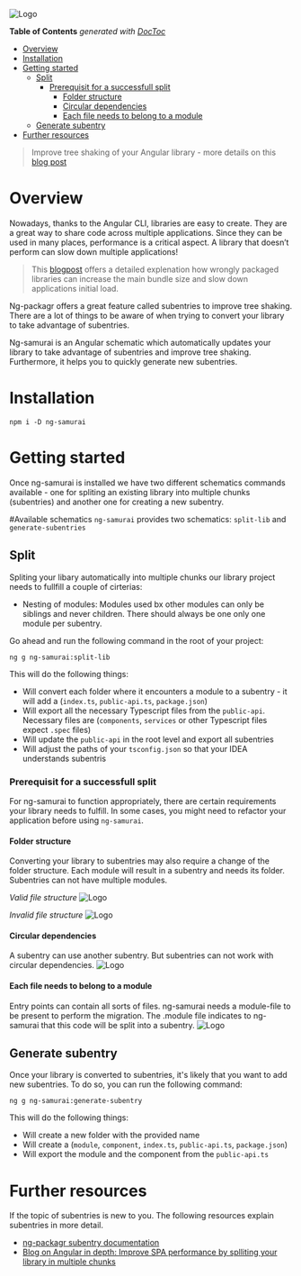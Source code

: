 ![Logo](https://raw.githubusercontent.com/kreuzerk/ng-samurai/master/docs/logo/ng-samurai.png)

<!-- START doctoc generated TOC please keep comment here to allow auto update -->
<!-- DON'T EDIT THIS SECTION, INSTEAD RE-RUN doctoc TO UPDATE -->

**Table of Contents** _generated with [DocToc](https://github.com/thlorenz/doctoc)_

- [Overview](#overview)
- [Installation](#installation)
- [Getting started](#getting-started)
  - [Split](#split)
    - [Prerequisit for a successfull split](#prerequisit-for-a-successfull-split)
      - [Folder structure](#folder-structure)
      - [Circular dependencies](#circular-dependencies)
      - [Each file needs to belong to a module](#each-file-needs-to-belong-to-a-module)
  - [Generate subentry](#generate-subentry)
- [Further resources](#further-resources)

<!-- END doctoc generated TOC please keep comment here to allow auto update -->

> Improve tree shaking of your Angular library - more details on this [blog post](TODO)

# Overview

Nowadays, thanks to the Angular CLI, libraries are easy to create. They are a great way to share code across multiple applications.
Since they can be used in many places, performance is a critical aspect. A library that doesn’t perform can slow down multiple applications!

> This [blogpost](https://medium.com/angular-in-depth/improve-spa-performance-by-splitting-your-angular-libraries-in-multiple-chunks-8c68103692d0) offers a detailed explenation how wrongly packaged libraries can increase the main bundle size and slow down applications initial load.

Ng-packagr offers a great feature called subentries to improve tree shaking. There are a lot of things to be aware of
when trying to convert your library to take advantage of subentries.

Ng-samurai is an Angular schematic which automatically updates your library to take advantage of subentries and improve
tree shaking. Furthermore, it helps you to quickly generate new subentries.

# Installation

```
npm i -D ng-samurai
```

# Getting started

Once ng-samurai is installed we have two different schematics commands available - one for spliting an existing library
into multiple chunks (subentries) and another one for creating a new subentry.

#Available schematics
`ng-samurai` provides two schematics: `split-lib` and `generate-subentries`

## Split

Spliting your libary automatically into multiple chunks our library project needs to fullfill a couple of cirterias:

- Nesting of modules: Modules used bx other modules can only be siblings and never children. There should always be one
  only one module per subentry.

Go ahead and run the following command in the root of your project:

```
ng g ng-samurai:split-lib
```

This will do the following things:

- Will convert each folder where it encounters a module to a subentry - it will add a (`index.ts`, `public-api.ts`, `package.json`)
- Will export all the necessary Typescript files from the `public-api`. Necessary files are (`components`, `services` or other Typescript files expect `.spec` files)
- Will update the `public-api` in the root level and export all subentries
- Will adjust the paths of your `tsconfig.json` so that your IDEA understands subentris

### Prerequisit for a successfull split

For ng-samurai to function appropriately, there are certain requirements your library needs to fulfill. In some cases, you might need to refactor your application before using `ng-samurai`.

#### Folder structure

Converting your library to subentries may also require a change of the folder structure. Each module will result in a subentry and needs its folder. Subentries can not have multiple modules.

_Valid file structure_
![Logo](https://raw.githubusercontent.com/kreuzerk/ng-samurai/master/docs/prerequisite/file-structure-valid.png)

_Invalid file structure_
![Logo](https://raw.githubusercontent.com/kreuzerk/ng-samurai/master/docs/prerequisite/file-structure-invalid.png)

#### Circular dependencies

A subentry can use another subentry. But subentries can not work with circular dependencies.
![Logo](https://raw.githubusercontent.com/kreuzerk/ng-samurai/master/docs/prerequisite/circular-dependencies.png)

#### Each file needs to belong to a module

Entry points can contain all sorts of files. ng-samurai needs a module-file to be present to perform the migration. The .module file indicates to ng-samurai that this code will be split into a subentry.
![Logo](https://raw.githubusercontent.com/kreuzerk/ng-samurai/master/docs/prerequisite/module-required.png)

## Generate subentry

Once your library is converted to subentries, it's likely that you want to add new subentries. To do so, you can run
the following command:

```
ng g ng-samurai:generate-subentry
```

This will do the following things:

- Will create a new folder with the provided name
- Will create a (`module`, `component`, `index.ts`, `public-api.ts`, `package.json`)
- Will export the module and the component from the `public-api.ts`

# Further resources

If the topic of subentries is new to you. The following resources explain subentries in
more detail.

- [ng-packagr subentry documentation](https://github.com/ng-packagr/ng-packagr/blob/master/docs/secondary-entrypoints.md)
- [Blog on Angular in depth: Improve SPA performance by splliting your library in multiple chunks](https://medium.com/angular-in-depth/improve-spa-performance-by-splitting-your-angular-libraries-in-multiple-chunks-8c68103692d0)
